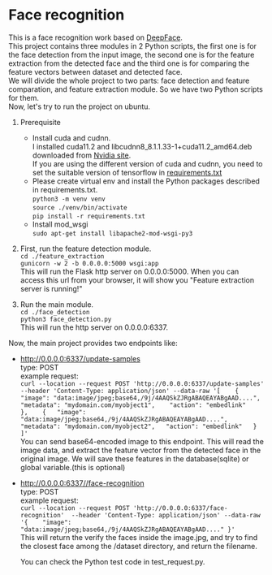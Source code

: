 # Face recognition
This is a face recognition work based on [DeepFace](https://github.com/serengil/deepface).  
This project contains three modules in 2 Python scripts, the first one is for the face detection from the input image, the second one is for the feature extraction from the detected face and the third one is for comparing the feature vectors between dataset and detected face.  
We will divide the whole project to two parts: face detection and feature comparation, and feature extraction module. So we have two Python scripts for them.  
Now, let's try to run the project on ubuntu.
1. Prerequisite  
   - Install cuda and cudnn.  
     I installed cuda11.2 and libcudnn8_8.1.1.33-1+cuda11.2_amd64.deb downloaded from [Nvidia site](https://developer.nvidia.com/cudnn).  
     If you are using the different version of cuda and cudnn, you need to set the suitable version of tensorflow in [requirements.txt](https://github.com/JamesWanglf/face_recognition/blob/main/requirements.txt)  
   - Please create virtual env and install the Python packages described in requirements.txt.  
     `python3 -m venv venv`  
     `source ./venv/bin/activate`  
     `pip install -r requirements.txt`
   - Install mod_wsgi  
     `sudo apt-get install libapache2-mod-wsgi-py3`

2. First, run the feature detection module.  
`cd ./feature_extraction`  
`gunicorn -w 2 -b 0.0.0.0:5000 wsgi:app`  
This will run the Flask http server on 0.0.0.0:5000. When you can access this url from your browser, it will show you "Feature extraction server is running!"  

3. Run the main module.  
`cd ./face_detection`  
`python3 face_detection.py`  
This will run the http server on 0.0.0.0:6337.

Now, the main project provides two endpoints like:
- http://0.0.0.0:6337/update-samples  
  type: POST  
  example request:  
  `curl --location --request POST 'http://0.0.0.0:6337/update-samples' 
  --header 'Content-Type: application/json'
  --data-raw '[   
    {   
      "image": "data:image/jpeg;base64,/9j/4AAQSkZJRgABAQEAYABgAAD....",   
      "metadata": "mydomain.com/myobject1",   
      "action": "embedlink"   
    },   
    {  
      "image": "data:image/jpeg;base64,/9j/4AAQSkZJRgABAQEAYABgAAD....",  
      "metadata": "mydomain.com/myobject2",  
      "action": "embedlink"  
    }  
  ]'`  
  You can send base64-encoded image to this endpoint. This will read the image data, and extract the feature vector from the detected face in the original image. We will save these features in the database(sqlite) or global variable.(this is optional)
- http://0.0.0.0:6337//face-recognition  
  type: POST  
  example request:  
  `curl --location --request POST 'http://0.0.0.0:6337/face-recognition' 
  --header 'Content-Type: application/json'
  --data-raw '{   
      "image": "data:image/jpeg;base64,/9j/4AAQSkZJRgABAQEAYABgAAD...."
   }'`  
  This will return the verify the faces inside the image.jpg, and try to find the closest face among the /dataset directory, and return the filename.  
  
  You can check the Python test code in test_request.py.
